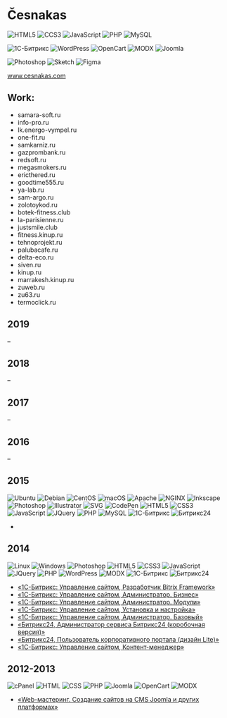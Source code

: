# Česnakas

![HTML5](https://img.shields.io/badge/HTML-E34F26?logo=html5&logoColor=fff)
![CCS3](https://img.shields.io/badge/CSS-1572B6?logo=css3&logoColor=fff)
![JavaScript](https://img.shields.io/badge/JavaScript-F7DF1E?logo=javascript&logoColor=fff)
![PHP](https://img.shields.io/badge/PHP-777BB4?logo=php&logoColor=fff)
![MySQL](https://img.shields.io/badge/MySQL-4479A1?logo=mysql&logoColor=fff)

![1С-Битрикс](https://img.shields.io/badge/1С--Битрикс-c7042c)
![WordPress](https://img.shields.io/badge/WordPress-21759a)
![OpenCart](https://img.shields.io/badge/OpenCart-2ebfec)
![MODX](https://img.shields.io/badge/MODX-6eb244)
![Joomla](https://img.shields.io/badge/Joomla-1b3c5c)

![Photoshop](https://img.shields.io/badge/Photoshop-555?logo=adobe-photoshop)
![Sketch](https://img.shields.io/badge/Sketch-555?logo=sketch)
![Figma](https://img.shields.io/badge/Figma-555?logo=figma)

<a target="_blank" href="https://cesnakas.github.io/">www.cesnakas.com</a>

## Work:

- samara-soft.ru
- info-pro.ru
- lk.energo-vympel.ru
- one-fit.ru
- samkarniz.ru
- gazprombank.ru
- redsoft.ru
- megasmokers.ru
- ericthered.ru
- goodtime555.ru
- ya-lab.ru
- sam-argo.ru
- zolotoykod.ru
- botek-fitness.club
- la-parisienne.ru
- justsmile.club
- fitness.kinup.ru
- tehnoprojekt.ru
- palubacafe.ru
- delta-eco.ru
- siven.ru
- kinup.ru
- marrakesh.kinup.ru
- zuweb.ru
- zu63.ru
- termoclick.ru

2019
---
–

2018
---
–

2017
---
–

2016
---
–

2015
---
![Ubuntu](https://img.shields.io/badge/Ubuntu-555?logo=ubuntu)
![Debian](https://img.shields.io/badge/Debian-555?logo=debian)
![CentOS](https://img.shields.io/badge/CentOS-555?logo=centos)
![macOS](https://img.shields.io/badge/macOS-555?logo=apple)
![Apache](https://img.shields.io/badge/Apache-555?logo=apache)
![NGINX](https://img.shields.io/badge/NGINX-555?logo=nginx)
![Inkscape](https://img.shields.io/badge/Inkscape-555?logo=inkscape)
![Photoshop](https://img.shields.io/badge/Photoshop-555?logo=adobe-photoshop)
![Illustrator](https://img.shields.io/badge/Illustrator-555?logo=adobe-illustrator)
![SVG](https://img.shields.io/badge/SVG-555?logo=svg)
![CodePen](https://img.shields.io/badge/CodePen-555?logo=codepen)
![HTML5](https://img.shields.io/badge/HTML5-555?logo=html5)
![CSS3](https://img.shields.io/badge/CSS3-555?logo=css3)
![JavaScript](https://img.shields.io/badge/JavaScript-555?logo=javascript)
![JQuery](https://img.shields.io/badge/JQuery-555?logo=jquery)
![PHP](https://img.shields.io/badge/PHP-555?logo=php)
![MySQL](https://img.shields.io/badge/MySQL-555?logo=mysql)
![1С-Битрикс](https://img.shields.io/badge/1С--Битрикс-555?logo=bitrix)
![Битрикс24](https://img.shields.io/badge/Битрикс24-555?logo=bitrix24)

- []()

2014
---
![Linux](https://img.shields.io/badge/Linux-555?logo=linux)
![Windows](https://img.shields.io/badge/Windows-555?logo=windows)
![Photoshop](https://img.shields.io/badge/Photoshop-555?logo=adobe-photoshop)
![HTML5](https://img.shields.io/badge/HTML5-555?logo=html5)
![CSS3](https://img.shields.io/badge/CSS3-555?logo=css3)
![JavaScript](https://img.shields.io/badge/JavaScript-555?logo=javascript)
![JQuery](https://img.shields.io/badge/JQuery-555?logo=jquery)
![PHP](https://img.shields.io/badge/PHP-555?logo=php)
![WordPress](https://img.shields.io/badge/WordPress-555?logo=wordpress)
![MODX](https://img.shields.io/badge/MODX-555)
![1С-Битрикс](https://img.shields.io/badge/1С--Битрикс-555?link=https://1c-bitrix.ru/)
![Битрикс24](https://img.shields.io/badge/Битрикс24-555?link=https://bitrix24.ru/)

- [«1С-Битрикс: Управление сайтом, Разработчик Bitrix Framework»](https://dev.1c-bitrix.ru/learning/certificate.php?user=260995&course=43&student=0fa939316888bf951735e178a7c59211)
- [«1С-Битрикс: Управление сайтом, Администратор. Бизнес»](https://dev.1c-bitrix.ru/learning/certificate.php?user=260995&course=42&student=0565fdda5489400dfa7cc99da2eb49e2)
- [«1С-Битрикс: Управление сайтом, Администратор. Модули»](https://dev.1c-bitrix.ru/learning/certificate.php?user=260995&course=41&student=4f13dedc42893847e85ee736cfcb32b4)
- [«1С-Битрикс: Управление сайтом, Установка и настройка»](https://dev.1c-bitrix.ru/learning/certificate.php?user=260995&course=135&student=81a2d653abcd53c664a59e8c931c6f62)
- [«1С-Битрикс: Управление сайтом, Администратор. Базовый»](https://dev.1c-bitrix.ru/learning/certificate.php?user=260995&course=35&student=52c830b37a5e9ef95db334d8fbd322af)
- [«Битрикс24, Администратор сервиса Битрикс24 (коробочная версия)»](https://dev.1c-bitrix.ru/learning/certificate.php?user=260995&course=48&student=be54c1726d83cec53031355b0bd073ba)
- [«Битрикс24, Пользователь корпоративного портала (дизайн Lite)»](https://dev.1c-bitrix.ru/learning/certificate.php?user=260995&course=45&student=8a342c1aa13a8726eace7da1cd9b2ca6)
- [«1С-Битрикс: Управление сайтом, Контент-менеджер»](https://dev.1c-bitrix.ru/learning/certificate.php?user=260995&course=34&student=c9080ffb56c86eb3fb71057930a85971)

2012-2013
---
![cPanel](https://img.shields.io/badge/cPanel-555?logo=cpanel)
![HTML](https://img.shields.io/badge/HTML-555)
![CSS](https://img.shields.io/badge/CSS-555)
![PHP](https://img.shields.io/badge/PHP-555?logo=php)
![Joomla](https://img.shields.io/badge/Joomla-555?logo=joomla)
![OpenCart](https://img.shields.io/badge/OpenCart-555?logo=opencart)
![MODX](https://img.shields.io/badge/MODX-555)

- [«Web-мастеринг. Создание сайтов на CMS Joomla и других платформах»](http://www.site.com)
